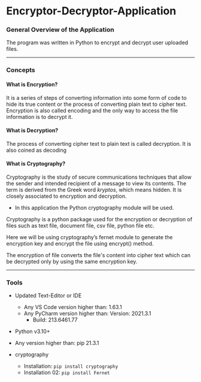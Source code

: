 # Encryptor-Decryptor-Application

### General Overview of the Application

The program was written in Python to encrypt and decrypt user uploaded files.

<hr/>

### Concepts

#### What is Encryption?

It is a series of steps of converting information into some form of code to hide its true content or the process of converting plain text to cipher text. Encryption is also called encoding and the only way to access the file information is to decrypt it.

#### What is Decryption?

The process of converting cipher text to plain text is called decryption. It is also coined as decoding


#### What is Cryptography?

Cryptography is the study of secure communications techniques that allow the sender and intended recipient of a message to view its contents. The term is derived from the Greek word <i>kryptos</i>, which means hidden. It is closely associated to encryption and decryption.

* In this application the Python cryptography module will be used.

Cryptography is a python package used for the encryption or decryption of files such as text file, document file, csv file, python file etc.

Here we will be using cryptography’s fernet module to generate the encryption key and encrypt the file using encrypt() method.

The encryption of file converts the file's content into cipher text which can be decrypted only by using the same encryption key.

<hr/>

### Tools

* Updated Text-Editor or IDE
    * Any VS Code version higher than: 1.63.1
    * Any PyCharm version higher than: Version: 2021.3.1
        * Build: 213.6461.77
* Python v3.10+
* Any version higher than: pip 21.3.1

* cryptography
    * Installation: ```pip install cryptography```
    * Installation 02: ```pip install Fernet```